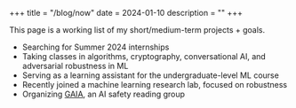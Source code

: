 +++
title = "/blog/now"
date = 2024-01-10
description = ""
+++

This page is a working list of my short/medium-term projects + goals.

- Searching for Summer 2024 internships
- Taking classes in algorithms, cryptography, conversational AI, and adversarial robustness in ML
- Serving as a learning assistant for the undergraduate-level ML course
- Recently joined a machine learning research lab, focused on robustness
- Organizing [GAIA](https://gaia.datascienceucsb.org/), an AI safety reading group
